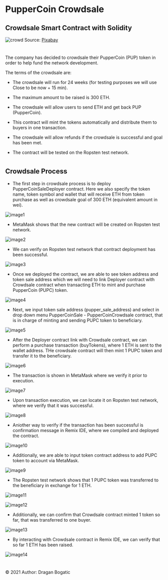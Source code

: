 # PupperCoin Crowdsale

## Crowdsale Smart Contract with Solidity

![crowd](images/audience.jpg)
Source: [Pixabay](https://pixabay.com/photos/audience-crowd-event-cheer-945449/)
#

The company has decided to crowdsale their PupperCoin (PUP) token in order to help fund the network development.

The terms of the crowdsale are:

* The crowdsale will run for 24 weeks (for testing purposes we will use Close to be now + 15 min).

* The maximum amount to be raised is 300 ETH.

* The crowdsale will allow users to send ETH and get back PUP (PupperCoin).

* This contract will mint the tokens automatically and distribute them to buyers in one transaction.

* The crowdsale will allow refunds if the crowdsale is successful and goal has been met.

* The contract will be tested on the Ropsten test network. 

#
## Crowdsale Process 

* The first step in crowdsale process is to deploy PupperCoinSaleDeployer contract. Here we also specify the token name, token symbol and wallet that will receive ETH from token purchase as well as crowdsale goal of 300 ETH (equivalent amount in wei).


![image1](images/shot1.png)


* MetaMask shows that the new contract will be created on Ropsten test network.

![image2](images/shot2.png)


* We can verify on Ropsten test network that contract deployment has been successful. 


![image3](images/shot3.png)


* Once we deployed the contract, we are able to see token address and token sale address which we will need to link Deployer contract with Crowdsale contract when transacting ETH to mint and purchase PupperCoin (PUPC) token.


![image4](images/shot4.png)


* Next, we input token sale address (pupper_sale_address) and select in drop down menu PupperCoinSale - PupperCoinCrowdsale contract, that is in charge of minting and sending PUPC token to beneficiary. 


![image5](images/shot5.png)


* After the Deployer contract link with Crowdsale contract, we can perform a purchase transaction (buyTokens), where 1 ETH is sent to the wallet address. THe crowdsale contract will then mint 1 PUPC token and transfer it to the beneficiary. 


![image6](images/shot6.png)


* The transaction is shown in MetaMask where we verify it prior to execution. 

![image7](images/shot7.png)


* Upon transaction execution, we can locate it on Ropsten test network, where we verify that it was successful. 


![image8](images/shot8.png)


* Aniother way to verify if the transaction has been successful is confirmation message in Remix IDE, where we compiled and deployed the contract. 


![image10](images/shot10.png)


* Additionally, we are able to input token contract address to add PUPC token to account via MetaMask.


![image9](images/shot9.png)


* The Ropsten test network shows that 1 PUPC token was transferred to the beneficiary in exchange for 1 ETH. 


![image11](images/shot11.png)

![image12](images/shot12.png)


* Additionally, we can confirm that Crowdsale contract minted 1 token so far, that was transferred to one buyer.


![image13](images/shot13.png)


* By interacting with Crowdsale contract in Remix IDE, we can verify that so far 1 ETH has been raised.


![image14](images/shot14.png)

#
© 2021 Author: Dragan Bogatic






